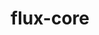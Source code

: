 ---
title: "flux-core"
layout: cache
categories: [package, develop-2024-03-03]
meta: {"versions": ["0.59.0"], "compilers": ["cce@=15.0.1", "gcc@=11.4.0", "gcc@=7.3.1", "gcc@=7.5.0", "gcc@=9.4.0", "oneapi@=2024.0.0"], "oss": ["amzn2", "rhel8", "ubuntu18.04", "ubuntu20.04", "ubuntu22.04"], "platforms": ["linux"], "targets": ["aarch64", "neoverse_n1", "neoverse_v1", "neoverse_v2", "ppc64le", "x86_64_v3", "zen4"], "stacks": ["aws-isc", "aws-isc-aarch64", "e4s", "e4s-cray-rhel", "e4s-neoverse-v2", "e4s-neoverse_v1", "e4s-oneapi", "e4s-power", "radiuss", "root"], "num_specs": 13, "num_specs_by_stack": {"root": 13, "aws-isc-aarch64": 2, "aws-isc": 1, "e4s-cray-rhel": 1, "radiuss": 1, "e4s-power": 2, "e4s-neoverse_v1": 2, "e4s-neoverse-v2": 2, "e4s": 1, "e4s-oneapi": 1}}
spec_details: [{"hash": "kvuy6wy7ytbo6254kwvlm2aza6ydupor", "compiler": "gcc@=7.3.1", "versions": ["0.59.0"], "os": "amzn2", "platform": "linux", "target": "aarch64", "variants": ["build_system=autotools", "~cuda", "~docs", "~security"], "stacks": ["root", "aws-isc-aarch64"], "size": "-", "tarball": "https://binaries.spack.io/releases/develop-2024-03-03/build_cache/linux-amzn2-aarch64/gcc-7.3.1/flux-core-0.59.0/linux-amzn2-aarch64-gcc-7.3.1-flux-core-0.59.0-kvuy6wy7ytbo6254kwvlm2aza6ydupor.spack"}, {"hash": "cbimyeev4cpzj2ngsrtckr7764nkrzmt", "compiler": "gcc@=7.3.1", "versions": ["0.59.0"], "os": "amzn2", "platform": "linux", "target": "neoverse_n1", "variants": ["build_system=autotools", "~cuda", "~docs", "~security"], "stacks": ["root", "aws-isc-aarch64"], "size": "-", "tarball": "https://binaries.spack.io/releases/develop-2024-03-03/build_cache/linux-amzn2-neoverse_n1/gcc-7.3.1/flux-core-0.59.0/linux-amzn2-neoverse_n1-gcc-7.3.1-flux-core-0.59.0-cbimyeev4cpzj2ngsrtckr7764nkrzmt.spack"}, {"hash": "5aotnyslc7c5ynga5l57f7qlxk7infuq", "compiler": "gcc@=7.3.1", "versions": ["0.59.0"], "os": "amzn2", "platform": "linux", "target": "x86_64_v3", "variants": ["build_system=autotools", "~cuda", "~docs", "~security"], "stacks": ["root", "aws-isc"], "size": "-", "tarball": "https://binaries.spack.io/releases/develop-2024-03-03/build_cache/linux-amzn2-x86_64_v3/gcc-7.3.1/flux-core-0.59.0/linux-amzn2-x86_64_v3-gcc-7.3.1-flux-core-0.59.0-5aotnyslc7c5ynga5l57f7qlxk7infuq.spack"}, {"hash": "qn7xgbgxqdllebjny7vhexekpzx4ulnn", "compiler": "cce@=15.0.1", "versions": ["0.59.0"], "os": "rhel8", "platform": "linux", "target": "zen4", "variants": ["build_system=autotools", "~cuda", "~docs", "~security"], "stacks": ["root", "e4s-cray-rhel"], "size": "-", "tarball": "https://binaries.spack.io/releases/develop-2024-03-03/build_cache/linux-rhel8-zen4/cce-15.0.1/flux-core-0.59.0/linux-rhel8-zen4-cce-15.0.1-flux-core-0.59.0-qn7xgbgxqdllebjny7vhexekpzx4ulnn.spack"}, {"hash": "2oh7gccajxppwv33jcdefhr4e4hrn3ct", "compiler": "gcc@=7.5.0", "versions": ["0.59.0"], "os": "ubuntu18.04", "platform": "linux", "target": "x86_64_v3", "variants": ["build_system=autotools", "~cuda", "~docs", "~security"], "stacks": ["radiuss", "root"], "size": "-", "tarball": "https://binaries.spack.io/releases/develop-2024-03-03/build_cache/linux-ubuntu18.04-x86_64_v3/gcc-7.5.0/flux-core-0.59.0/linux-ubuntu18.04-x86_64_v3-gcc-7.5.0-flux-core-0.59.0-2oh7gccajxppwv33jcdefhr4e4hrn3ct.spack"}, {"hash": "icuq6muiaigowhzq4zmzid5gs4wyx2v5", "compiler": "gcc@=9.4.0", "versions": ["0.59.0"], "os": "ubuntu20.04", "platform": "linux", "target": "ppc64le", "variants": ["build_system=autotools", "~cuda", "~docs", "~security"], "stacks": ["e4s-power", "root"], "size": "-", "tarball": "https://binaries.spack.io/releases/develop-2024-03-03/build_cache/linux-ubuntu20.04-ppc64le/gcc-9.4.0/flux-core-0.59.0/linux-ubuntu20.04-ppc64le-gcc-9.4.0-flux-core-0.59.0-icuq6muiaigowhzq4zmzid5gs4wyx2v5.spack"}, {"hash": "qnqnbubrhsyjtonezxktfyg7l5vpc3ck", "compiler": "gcc@=9.4.0", "versions": ["0.59.0"], "os": "ubuntu20.04", "platform": "linux", "target": "ppc64le", "variants": ["build_system=autotools", "+cuda", "~docs", "~security"], "stacks": ["e4s-power", "root"], "size": "-", "tarball": "https://binaries.spack.io/releases/develop-2024-03-03/build_cache/linux-ubuntu20.04-ppc64le/gcc-9.4.0/flux-core-0.59.0/linux-ubuntu20.04-ppc64le-gcc-9.4.0-flux-core-0.59.0-qnqnbubrhsyjtonezxktfyg7l5vpc3ck.spack"}, {"hash": "gfkjtao3qdacboiimnusnniipimsmeal", "compiler": "gcc@=11.4.0", "versions": ["0.59.0"], "os": "ubuntu22.04", "platform": "linux", "target": "neoverse_v1", "variants": ["build_system=autotools", "~cuda", "~docs", "~security"], "stacks": ["e4s-neoverse_v1", "root"], "size": "-", "tarball": "https://binaries.spack.io/releases/develop-2024-03-03/build_cache/linux-ubuntu22.04-neoverse_v1/gcc-11.4.0/flux-core-0.59.0/linux-ubuntu22.04-neoverse_v1-gcc-11.4.0-flux-core-0.59.0-gfkjtao3qdacboiimnusnniipimsmeal.spack"}, {"hash": "vbaohk2l3oekzy5amcm3og7vv3dkzbfx", "compiler": "gcc@=11.4.0", "versions": ["0.59.0"], "os": "ubuntu22.04", "platform": "linux", "target": "neoverse_v1", "variants": ["build_system=autotools", "+cuda", "~docs", "~security"], "stacks": ["e4s-neoverse_v1", "root"], "size": "-", "tarball": "https://binaries.spack.io/releases/develop-2024-03-03/build_cache/linux-ubuntu22.04-neoverse_v1/gcc-11.4.0/flux-core-0.59.0/linux-ubuntu22.04-neoverse_v1-gcc-11.4.0-flux-core-0.59.0-vbaohk2l3oekzy5amcm3og7vv3dkzbfx.spack"}, {"hash": "7yezsrpc4yau2vfmciudrxeea2uph5yw", "compiler": "gcc@=11.4.0", "versions": ["0.59.0"], "os": "ubuntu22.04", "platform": "linux", "target": "neoverse_v2", "variants": ["build_system=autotools", "+cuda", "~docs", "~security"], "stacks": ["root", "e4s-neoverse-v2"], "size": "-", "tarball": "https://binaries.spack.io/releases/develop-2024-03-03/build_cache/linux-ubuntu22.04-neoverse_v2/gcc-11.4.0/flux-core-0.59.0/linux-ubuntu22.04-neoverse_v2-gcc-11.4.0-flux-core-0.59.0-7yezsrpc4yau2vfmciudrxeea2uph5yw.spack"}, {"hash": "3rjgitztqv77zb6s7dqvpoahvk6ttaqg", "compiler": "gcc@=11.4.0", "versions": ["0.59.0"], "os": "ubuntu22.04", "platform": "linux", "target": "neoverse_v2", "variants": ["build_system=autotools", "~cuda", "~docs", "~security"], "stacks": ["root", "e4s-neoverse-v2"], "size": "-", "tarball": "https://binaries.spack.io/releases/develop-2024-03-03/build_cache/linux-ubuntu22.04-neoverse_v2/gcc-11.4.0/flux-core-0.59.0/linux-ubuntu22.04-neoverse_v2-gcc-11.4.0-flux-core-0.59.0-3rjgitztqv77zb6s7dqvpoahvk6ttaqg.spack"}, {"hash": "64sknys4543dn5k47ekbpc3c5q5kel2t", "compiler": "gcc@=11.4.0", "versions": ["0.59.0"], "os": "ubuntu22.04", "platform": "linux", "target": "x86_64_v3", "variants": ["build_system=autotools", "~cuda", "~docs", "~security"], "stacks": ["root", "e4s"], "size": "-", "tarball": "https://binaries.spack.io/releases/develop-2024-03-03/build_cache/linux-ubuntu22.04-x86_64_v3/gcc-11.4.0/flux-core-0.59.0/linux-ubuntu22.04-x86_64_v3-gcc-11.4.0-flux-core-0.59.0-64sknys4543dn5k47ekbpc3c5q5kel2t.spack"}, {"hash": "mxcvruuljd2pw7z4wki42mcwbyah6pzq", "compiler": "oneapi@=2024.0.0", "versions": ["0.59.0"], "os": "ubuntu22.04", "platform": "linux", "target": "x86_64_v3", "variants": ["build_system=autotools", "~cuda", "~docs", "~security"], "stacks": ["root", "e4s-oneapi"], "size": "-", "tarball": "https://binaries.spack.io/releases/develop-2024-03-03/build_cache/linux-ubuntu22.04-x86_64_v3/oneapi-2024.0.0/flux-core-0.59.0/linux-ubuntu22.04-x86_64_v3-oneapi-2024.0.0-flux-core-0.59.0-mxcvruuljd2pw7z4wki42mcwbyah6pzq.spack"}]
---